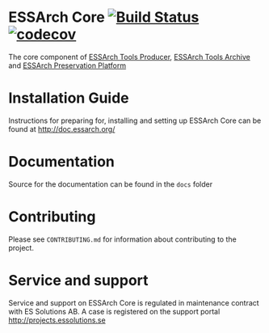 # ESSArch Core [![Build Status](https://travis-ci.org/ESSolutions/ESSArch_Core.svg?branch=master)](https://travis-ci.org/ESSolutions/ESSArch_Core)[![codecov](https://codecov.io/gh/ESSolutions/ESSArch_Core/branch/master/graph/badge.svg)](https://codecov.io/gh/ESSolutions/ESSArch_Core)

The core component of [ESSArch Tools Producer](https://github.com/ESSolutions/ESSArch_Tools_Producer), [ESSArch Tools Archive](https://github.com/ESSolutions/ESSArch_Tools_Archive) and [ESSArch Preservation Platform](https://github.com/ESSolutions/ESSArch_EPP)

# Installation Guide

Instructions for preparing for, installing and setting up ESSArch Core can be found at http://doc.essarch.org/

# Documentation 

Source for the documentation can be found in the `docs` folder

# Contributing

Please see `CONTRIBUTING.md` for information about contributing to the project.

# Service and support

Service and support on ESSArch Core is regulated in maintenance contract with ES Solutions AB. A case is registered on the support portal http://projects.essolutions.se
